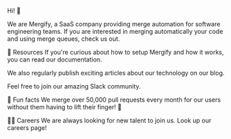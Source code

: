 Hi! 👋

We are Mergify, a SaaS company providing merge automation for software engineering teams. If you are interested in merging automatically your code and using merge queues, check us out.

👩‍ Resources
If you're curious about how to setup Mergify and how it works, you can read our documentation.

We also regularly publish exciting articles about our technology on our blog.

Feel free to join our amazing Slack community.

🍿 Fun facts
We merge over 50,000 pull requests every month for our users without them having to lift their finger! 🦾

👩‍💻 Careers
We are always looking for new talent to join us. Look up our careers page!
